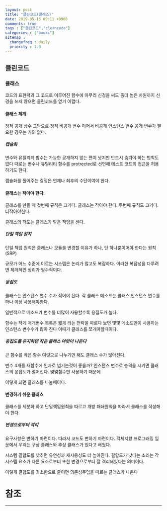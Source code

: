 ```yaml
---
layout: post
title: "클린코드(클래스)"
date: 2019-05-15 09:11 +0900
comments: true
tags : ["클린코드","cleancode"]
categories : ["books"]
sitemap :
  changefreq : daily
  priority : 1.0
---
```


## 클린코드

### 클래스

코드의 표현력과 그 코드로 이루어진 함수에 아무리 신경을 써도 좀더 높은 차원까지 신경을 쓰지 않으면 클린코드를 얻기 어렵다.

#### 클래스 체계

정적 공개 상수 그담으로 정적 비공개 변수 이어서 비공개 인스턴스 변수 공개 변수가 필요한 경우는 거의 없다.

##### 캡슐화

변수와 유틸리티 함수는 가능한 공개하지 않는 편이 낫지만 반드시 숨겨야 하는 법칙도 없다
때로는 변수나 유틸리티 함수를 protrected로 선언해 테스트 코드의 접근을 허용하기도 한다.

캡슐화를 풀어주는 결정은 언제나 최후의 수단이여야 한다.

#### 클래스는 작아야 한다.

클래스를 만들 때 첫번째 규칙은 크기다. 클래스는 작아야 한다. 두번째 규칙도 크기다. 더작아야한다.

클래스의 척도는 클래스가 맡은 책임을 센다.

##### 단일 책임 원칙

단일 책임 원칙은 클래스나 모듈을 변경할 이유가 하나, 단 하나뿐이어야 한다는 원칙(SRP)

규모가 어느 수준에 이르는 시스템은 논리가 많고도 복잡하다. 이러한 복잡성을 다루려면 체계적인 정리가 필수적이다.

##### 응집도

클래스는 인스턴스 변수 수가 적어야 된다. 각 클래스 메소드는 클래스 인스턴스 변수를 하나 이상 사용해야한다.

일반적으로 메소드가 변수를 더많이 사용할수록 응집도가 높다.

함수는 작게 매개변수 목록은 짧게 라는 전략을 따르다 보면 몇몇 메소드만이 사용하는 인스턴스 변수수가 많아 진다 이때가 클래스를 쪼개야할때이다.

##### 응집도를 유지하면 작은 클래스 여럿이 나온다

큰 함수를 작은 함수 여럿으로 나누기만 해도 클래스 수가 많아진다.

변수 4개를 새함수에 인자로 넘기는것이 좋을까? 인스턴스 변수로 승격을 시키면 클래스의 응집도가 떨어진다. 몇몇함수만 사용하기 때문에

이렇게 되면 클래스를 나눌때이다.

#### 변경하기 쉬운 클래스

클래스를 세분화 하고 단일책임원칙을 따르고 개방 패쇄원칙을 따라서 클래스를 작성해야 한다.

##### 변경으로부터 격리

요구사항은 변하기 마련이다. 따라서 코드도 변하기 마련이다. 객체지향 프로그래밍 입문에서 우리는 구상 클래스와 추상 클래스가 있다고 배웠다.

시스템 결합도를 낮추면 유연성과 재사용성도 더 높아진다. 결합도가 낮다는 소리는 각 시스템 요소가 다른 요소로부터 또한 변경으로부터
잘 격리돼있다는 의미이다.

이렇게 결합도를 최소한으로 줄이면 의존성주입을 따르는 클래스가 나온다



# 참조
-----



